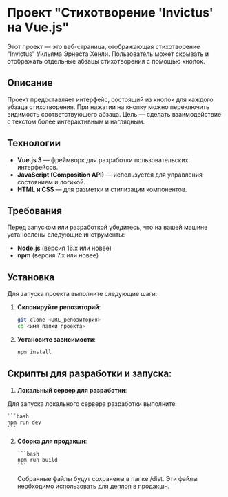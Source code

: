 # Проект "Стихотворение 'Invictus' на Vue.js"

Этот проект — это веб-страница, отображающая стихотворение "Invictus" Уильяма Эрнеста Хенли. Пользователь может скрывать и отображать отдельные абзацы стихотворения с помощью кнопок.

## Описание

Проект предоставляет интерфейс, состоящий из кнопок для каждого абзаца стихотворения. При нажатии на кнопку можно переключить видимость соответствующего абзаца. Цель — сделать взаимодействие с текстом более интерактивным и наглядным.

## Технологии

-   **Vue.js 3** — фреймворк для разработки пользовательских интерфейсов.
-   **JavaScript (Composition API)** — используется для управления состоянием и логикой.
-   **HTML и CSS** — для разметки и стилизации компонентов.

## Требования

Перед запуском или разработкой убедитесь, что на вашей машине установлены следующие инструменты:

-   **Node.js** (версия 16.x или новее)
-   **npm** (версия 7.x или новее)

## Установка

Для запуска проекта выполните следующие шаги:

1. **Склонируйте репозиторий**:

    ```bash
    git clone <URL_репозитория>
    cd <имя_папки_проекта>
    ```

2. **Установите зависимости**:

    ```bash
    npm install
    ```

## Скрипты для разработки и запуска:

1. **Локальный сервер для разработки**:

Для запуска локального сервера разработки выполните:

    ```bash
    npm run dev
    ```

2.  **Сборка для продакшн**:

        ```bash
        npm run build
        ```

    Собранные файлы будут сохранены в папке /dist. Эти файлы необходимо использовать для деплоя в продакшн.
